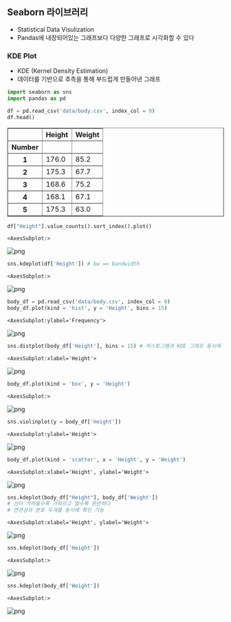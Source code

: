 ## Seaborn 라이브러리

- Statistical Data Visulization
- Pandas에 내장되어있는 그래프보다 다양한 그래프로 시각화할 수 있다

### KDE Plot

- KDE (Kernel Density Estimation)
- 데이터를 기반으로 추측을 통해 부드럽게 만들어낸 그래프


```python
import seaborn as sns
import pandas as pd
```


```python
df = pd.read_csv('data/body.csv', index_col = 0)
df.head()
```




<div>
<style scoped>
    .dataframe tbody tr th:only-of-type {
        vertical-align: middle;
    }

    .dataframe tbody tr th {
        vertical-align: top;
    }

    .dataframe thead th {
        text-align: right;
    }
</style>
<table border="1" class="dataframe">
  <thead>
    <tr style="text-align: right;">
      <th></th>
      <th>Height</th>
      <th>Weight</th>
    </tr>
    <tr>
      <th>Number</th>
      <th></th>
      <th></th>
    </tr>
  </thead>
  <tbody>
    <tr>
      <th>1</th>
      <td>176.0</td>
      <td>85.2</td>
    </tr>
    <tr>
      <th>2</th>
      <td>175.3</td>
      <td>67.7</td>
    </tr>
    <tr>
      <th>3</th>
      <td>168.6</td>
      <td>75.2</td>
    </tr>
    <tr>
      <th>4</th>
      <td>168.1</td>
      <td>67.1</td>
    </tr>
    <tr>
      <th>5</th>
      <td>175.3</td>
      <td>63.0</td>
    </tr>
  </tbody>
</table>
</div>




```python
df["Height"].value_counts().sort_index().plot()
```




    <AxesSubplot:>




    
![png](output_5_1.png)
    



```python
sns.kdeplot(df['Height']) # bw == bandwidth
```




    <AxesSubplot:>




    
![png](output_6_1.png)
    



```python
body_df = pd.read_csv('data/body.csv', index_col = 0)
body_df.plot(kind = 'hist', y = 'Height', bins = 15)
```




    <AxesSubplot:ylabel='Frequency'>




    
![png](output_7_1.png)
    



```python
sns.distplot(body_df['Height'], bins = 15) # 히스토그램과 KDE 그래프 동시에 볼 수 있음
```




    <AxesSubplot:xlabel='Height'>




    
![png](output_8_1.png)
    



```python
body_df.plot(kind = 'box', y = 'Height')
```




    <AxesSubplot:>




    
![png](output_9_1.png)
    



```python
sns.violinplot(y = body_df['Height'])
```




    <AxesSubplot:ylabel='Height'>




    
![png](output_10_1.png)
    



```python
body_df.plot(kind = 'scatter', x = 'Height', y = 'Weight')
```




    <AxesSubplot:xlabel='Height', ylabel='Weight'>




    
![png](output_11_1.png)
    



```python
sns.kdeplot(body_df["Height"], body_df['Weight'])
# 선이 가까울수록 가파르고 멀수록 완만하다
# 연관성과 분포 두개를 동시에 확인 가능
```




    <AxesSubplot:xlabel='Height', ylabel='Weight'>




    
![png](output_12_1.png)
    



```python
sns.kdeplot(body_df['Height'])

```




    <AxesSubplot:>




    
![png](output_13_1.png)
    



```python
sns.kdeplot(body_df['Weight'])
```




    <AxesSubplot:>




    
![png](output_14_1.png)
    



```python

```
